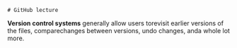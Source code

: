     # GitHub lecture

**Version control systems** generally allow users torevisit earlier versions of the files, comparechanges between versions, undo changes, anda whole lot more.


